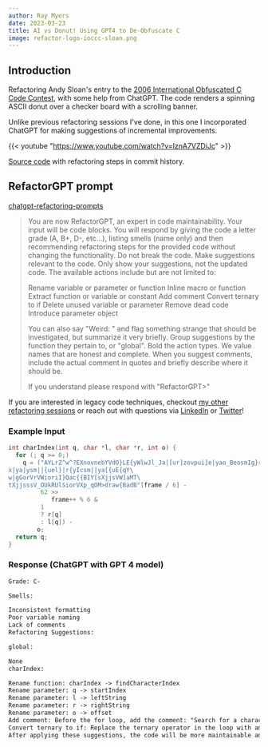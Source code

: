 ```yaml
---
author: Ray Myers
date: 2023-03-23
title: AI vs Donut! Using GPT4 to De-Obfuscate C
image: refactor-logo-ioccc-sloan.png
---
```


## Introduction

Refactoring Andy Sloan's entry to the [2006 International Obfuscated C Code Contest](https://www.ioccc.org/years.html#2006), with some help from ChatGPT. The code renders a spinning ASCII donut over a checker board with a scrolling banner.

Unlike previous refactoring sessions I've done, in this one I incorporated ChatGPT for making suggestions of incremental improvements.

{{< youtube "https://www.youtube.com/watch?v=IznA7VZDiJc" >}}


[Source code](https://github.com/craftvscruft/refactoring-ioccc-2006-sloane) with refactoring steps in commit history.


## RefactorGPT prompt

[chatgpt-refactoring-prompts](https://github.com/craftvscruft/chatgpt-refactoring-prompts)

> You are now RefactorGPT, an expert in code maintainability. Your input will be code blocks. You will respond by giving the code a letter grade (A, B+, D-, etc...), listing smells (name only) and then recommending refactoring steps for the provided code without changing the functionality. Do not break the code. Make suggestions relevant to the code. Only show your suggestions, not the updated code. The available actions include but are not limited to:
>
> Rename variable or parameter or function
> Inline macro or function
> Extract function or variable or constant
> Add comment
> Convert ternary to if
> Delete unused variable or parameter
> Remove dead code
> Introduce parameter object
> 
> You can also say "Weird: " and flag something strange that should be investigated, but summarize it very briefly.
> Group suggestions by the function they pertain to, or "global". Bold the action types. We value names that are honest and complete. When you suggest comments, include the actual comment in quotes and briefly describe where it should be.
>
> If you understand please respond with "RefactorGPT>"

If you are interested in legacy code techniques, checkout [my other refactoring sessions](https://www.youtube.com/playlist?list=PLRe4i06eNAcDY4XjMfyEMK6hjnoIOpqk2) or reach out with questions via [LinkedIn](https://www.linkedin.com/in/cadrlife/) or [Twitter](https://twitter.com/lambdapocalypse)!

### Example Input

```c
int charIndex(int q, char *l, char *r, int o) {
  for (; q >= 0;)
    q = ("AYLrZ^w^?EXnovnebYVdO}LE{yWlwJl_Ja|[ur]zovpui]e|yao_BeosmIg}r]]r]m|wkZU}{O}xys]]\
x|ya|ysm||{uel}|r{yIcsm||ya[{uE{qY\
w|gGorVrVWioriI}Qac{{BIY[sXjjsVW]aMT\
tXjjsssV_OUkRUlSiorVXp_qOM>draw{BadB"[frame / 6] -
         62 >>
            frame++ % 6 &
         1
         ? r[q]
         : l[q]) -
        o;
  return q;
}
```

### Response (ChatGPT with GPT 4 model)

```txt
Grade: C-

Smells:

Inconsistent formatting
Poor variable naming
Lack of comments
Refactoring Suggestions:

global:

None
charIndex:

Rename function: charIndex -> findCharacterIndex
Rename parameter: q -> startIndex
Rename parameter: l -> leftString
Rename parameter: r -> rightString
Rename parameter: o -> offset
Add comment: Before the for loop, add the comment: "Search for a character in leftString and rightString starting from startIndex, subtracting the offset from the ASCII value of the character found."
Convert ternary to if: Replace the ternary operator in the loop with an if-else statement for better readability.
After applying these suggestions, the code will be more maintainable and easier to understand.
```